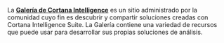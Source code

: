 La **[Galería de Cortana Intelligence](http://gallery.cortanaintelligence.com)** es un sitio administrado por la comunidad cuyo fin es descubrir y compartir soluciones creadas con Cortana Intelligence Suite.
La Galería contiene una variedad de recursos que puede usar para desarrollar sus propias soluciones de análisis.

<!-- On the new DOCS platform, this is a dropdown, not tabs, which doesn't work well in this context. So I'm just removing it for now.

> [!div class="op_single_selector"]
> * [Overview](../articles/machine-learning/machine-learning-gallery-how-to-use-contribute-publish.md)
> * [Industries](../articles/machine-learning/machine-learning-gallery-industries.md)
> * [Solutions](../articles/machine-learning/machine-learning-gallery-solutions.md)
> * [Experiments](../articles/machine-learning/machine-learning-gallery-experiments.md)
> * [Notebooks](../articles/machine-learning/machine-learning-gallery-jupyter-notebooks.md)
> * [Competitions](../articles/machine-learning/machine-learning-gallery-competitions.md)
> * [Tutorials](../articles/machine-learning/machine-learning-gallery-tutorials.md)
> * [Collections](../articles/machine-learning/machine-learning-gallery-collections.md)
> * [Custom Modules](../articles/machine-learning/machine-learning-gallery-custom-modules.md)
> 
> 
-->
